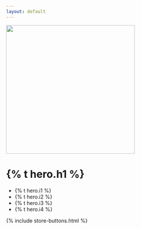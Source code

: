 ```yaml
---
layout: default
---
```


<div class="hero-section flex">
  <div class="hero-image"><img
      src="/assets/images/{% t hero.img %}"
      width="350"
      alt=""
      class="phone-img"></div>
  <div class="hero-cta flex">
    <h1>{% t hero.h1 %}</h1>
    <ul class="hero-list">
      <li>{% t hero.i1 %}</li>
      <li>{% t hero.i2 %}</li>
      <li>{% t hero.i3 %}</li>
      <li>{% t hero.i4 %}</li>
    </ul>
    {% include store-buttons.html %}
  </div>
</div>